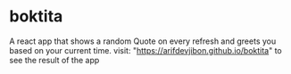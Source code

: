 # boktita

A react app that shows a random Quote on every refresh and greets you based on your current time.
visit: "https://arifdevjibon.github.io/boktita" to see the result of the app
